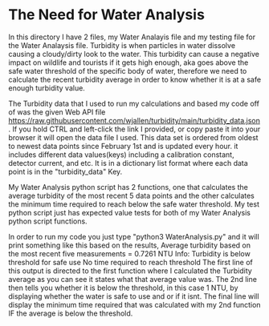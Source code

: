 # The Need for Water Analysis #

In this directory I have 2 files, my Water Analayis file and my testing file 
for the Water Analaysis file. Turbidity is when particles in water dissolve causing
a cloudy/dirty look to the water. This turbidity can cause a negative impact on
wildlife and tourists if it gets high enough, aka goes above the safe water threshold
of the specific body of water, therefore we need to calculate the recent turbidity 
average in order to know whether it is at a safe enough turbidity value.

The Turbidity data that I used to run my calculations and based my code off of was
the given Web API file https://raw.githubusercontent.com/wjallen/turbidity/main/turbidity_data.json. If you hold CTRL and left-click the link I provided, or copy paste it into your browser it will
open the data file I used. This data set is ordered from oldest to newest data points since February
1st and is updated every hour. it includes different data values(keys) including a calibration constant,
detector current, and etc. It is in a dictionary list format where each data point is in the 
"turbidity_data" Key.

My Water Analysis python script has 2 functions, one that calculates the average turbidity of the
most recent 5 data points and the other calculates the minimum time required to reach below the
safe water threshold. My test python script just has expected value tests for both of my Water
Analysis python script functions.

In order to run my code you just type "python3 WaterAnalysis.py" and it will print something
like this based on the results,
	Average turbidity based on the most recent five measurements = 0.7261 NTU
	Info: Turbidity is below threshold for safe use
	No time required to reach threshold 
The first line of this output is directed to the first function where I calculated the Turbidity
average as you can see it states what that average value was. The 2nd line then tells you whether 
it is below the threshold, in this case 1 NTU, by displaying whether the water is safe to use and
or if it isnt. The final line will display the minimum time required that was calculated with my
2nd function IF the average is below the threshold. 
